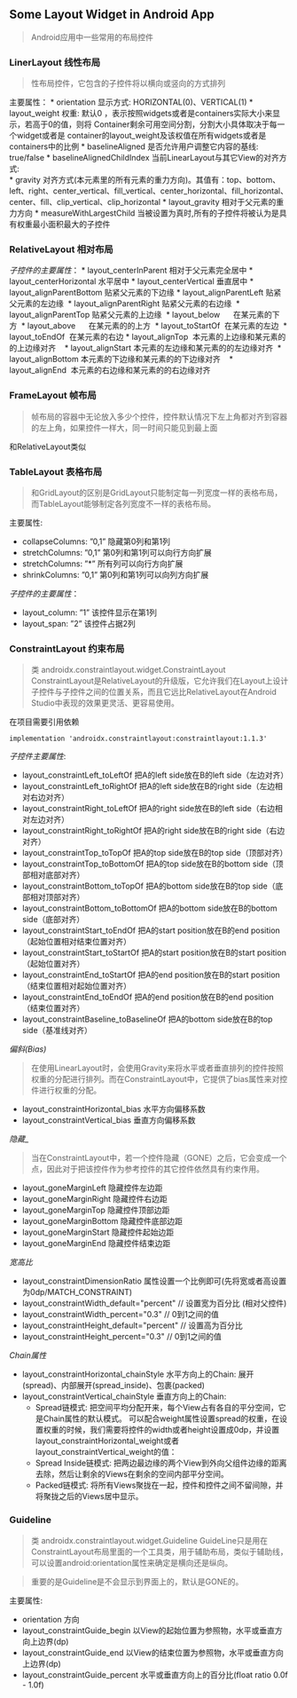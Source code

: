 ## Some Layout Widget in Android App
> Android应用中一些常用的布局控件

### LinerLayout 线性布局
> 性布局控件，它包含的子控件将以横向或竖向的方式排列

主要属性：
    * orientation 显示方式: HORIZONTAL(0)、VERTICAL(1)
    * layout_weight 权重: 默认0 ，表示按照widgets或者是containers实际大小来显示，若高于0的值，则将 Container剩余可用空间分割，分割大小具体取决于每一个widget或者是 container的layout_weight及该权值在所有widgets或者是containers中的比例
    * baselineAligned 是否允许用户调整它内容的基线: true/false
    * baselineAlignedChildIndex 当前LinearLayout与其它View的对齐方式:   
    * gravity 对齐方式(本元素里的所有元素的重力方向)。其值有：top、bottom、left、right、center_vertical、fill_vertical、center_horizontal、fill_horizontal、center、fill、clip_vertical、clip_horizontal
    * layout_gravity 相对于父元素的重力方向
    * measureWithLargestChild 当被设置为真时,所有的子控件将被认为是具有权重最小面积最大的子控件

### RelativeLayout 相对布局
    
_子控件的主要属性_：
    * layout_centerInParent 相对于父元素完全居中
    * layout_centerHorizontal 水平居中
    * layout_centerVertical 垂直居中
    * layout_alignParentBottom 贴紧父元素的下边缘
    * layout_alignParentLeft 贴紧父元素的左边缘 
    * layout_alignParentRight 贴紧父元素的右边缘 
    * layout_alignParentTop 贴紧父元素的上边缘 
    * layout_below      在某元素的下方 
    * layout_above      在某元素的的上方 
    * layout_toStartOf  在某元素的左边 
    * layout_toEndOf  在某元素的右边
    * layout_alignTop  本元素的上边缘和某元素的的上边缘对齐 
    * layout_alignStart 本元素的左边缘和某元素的的左边缘对齐 
    * layout_alignBottom 本元素的下边缘和某元素的的下边缘对齐 
    * layout_alignEnd  本元素的右边缘和某元素的的右边缘对齐

### FrameLayout 帧布局
> 帧布局的容器中无论放入多少个控件，控件默认情况下左上角都对齐到容器的左上角，如果控件一样大，同一时间只能见到最上面

和RelativeLayout类似

### TableLayout 表格布局
> 和GridLayout的区别是GridLayout只能制定每一列宽度一样的表格布局，而TableLayout能够制定各列宽度不一样的表格布局。

主要属性:

  * collapseColumns: ”0,1” 隐藏第0列和第1列
  * stretchColumns: ”0,1” 第0列和第1列可以向行方向扩展
  * stretchColumns: ”*” 所有列可以向行方向扩展
  * shrinkColumns: ”0,1” 第0列和第1列可以向列方向扩展 
  
_子控件的主要属性_：

  * layout_column: ”1” 该控件显示在第1列
  * layout_span: ”2” 该控件占据2列


### ConstraintLayout 约束布局
> 类 androidx.constraintlayout.widget.ConstraintLayout
> ConstraintLayout是RelativeLayout的升级版，它允许我们在Layout上设计子控件与子控件之间的位置关系，而且它远比RelativeLayout在Android Studio中表现的效果更灵活、更容易使用。

在项目需要引用依赖
```
implementation 'androidx.constraintlayout:constraintlayout:1.1.3'
```

_子控件主要属性_:

  * layout_constraintLeft_toLeftOf	把A的left side放在B的left side（左边对齐）
  * layout_constraintLeft_toRightOf	把A的left side放在B的right side（左边相对右边对齐）
  * layout_constraintRight_toLeftOf	把A的right side放在B的left side（右边相对左边对齐）
  * layout_constraintRight_toRightOf 把A的right side放在B的right side（右边对齐）
  * layout_constraintTop_toTopOf	把A的top side放在B的top side（顶部对齐）
  * layout_constraintTop_toBottomOf	把A的top side放在B的bottom side（顶部相对底部对齐）
  * layout_constraintBottom_toTopOf	把A的bottom side放在B的top side（底部相对顶部对齐）
  * layout_constraintBottom_toBottomOf	把A的bottom side放在B的bottom side（底部对齐）
  * layout_constraintStart_toEndOf	把A的start position放在B的end position（起始位置相对结束位置对齐）
  * layout_constraintStart_toStartOf	把A的start position放在B的start position（起始位置对齐）
  * layout_constraintEnd_toStartOf	把A的end position放在B的start position（结束位置相对起始位置对齐）
  * layout_constraintEnd_toEndOf	把A的end position放在B的end position（结束位置对齐）
  * layout_constraintBaseline_toBaselineOf	把A的bottom side放在B的top side（基准线对齐）
  
_偏斜(Bias)_
> 在使用LinearLayout时，会使用Gravity来将水平或者垂直排列的控件按照权重的分配进行排列。而在ConstraintLayout中，它提供了bias属性来对控件进行权重的分配。

  * layout_constraintHorizontal_bias	水平方向偏移系数
  * layout_constraintVertical_bias	垂直方向偏移系数

_隐藏__
> 当在ConstraintLayout中，若一个控件隐藏（GONE）之后，它会变成一个点，因此对于把该控件作为参考控件的其它控件依然具有约束作用。

  * layout_goneMarginLeft	隐藏控件左边距
  * layout_goneMarginRight	隐藏控件右边距
  * layout_goneMarginTop	隐藏控件顶部边距
  * layout_goneMarginBottom	隐藏控件底部边距
  * layout_goneMarginStart	隐藏控件起始边距
  * layout_goneMarginEnd	隐藏控件结束边距

_宽高比_

  * layout_constraintDimensionRatio 属性设置一个比例即可(先将宽或者高设置为0dp/MATCH_CONSTRAINT)
  * layout_constraintWidth_default="percent" // 设置宽为百分比 (相对父控件)
  * layout_constraintWidth_percent="0.3" // 0到1之间的值
  * layout_constraintHeight_default="percent" // 设置高为百分比 
  * layout_constraintHeight_percent="0.3" // 0到1之间的值 
  
_Chain属性_

  * layout_constraintHorizontal_chainStyle	水平方向上的Chain: 展开(spread)、内部展开(spread_inside)、包裹(packed)
  * layout_constraintVertical_chainStyle	垂直方向上的Chain: 
    * Spread链模式: 把空间平均分配开来，每个View占有各自的平分空间，它是Chain属性的默认模式。
        可以配合weight属性设置spread的权重，在设置权重的时候，我们需要将控件的width或者height设置成0dp，并设置layout_constraintHorizontal_weight或者layout_constraintVertical_weight的值：
    * Spread Inside链模式: 把两边最边缘的两个View到外向父组件边缘的距离去除，然后让剩余的Views在剩余的空间内部平分空间。
    * Packed链模式: 将所有Views聚拢在一起，控件和控件之间不留间隙，并将聚拢之后的Views居中显示。
  
### Guideline
> 类 androidx.constraintlayout.widget.Guideline
> GuideLine只是用在ConstraintLayout布局里面的一个工具类，用于辅助布局，类似于辅助线，可以设置android:orientation属性来确定是横向还是纵向。

>重要的是Guideline是不会显示到界面上的，默认是GONE的。
 
主要属性:
 * orientation	方向
 * layout_constraintGuide_begin	以View的起始位置为参照物，水平或垂直方向上边界(dp)
 * layout_constraintGuide_end	以View的结束位置为参照物，水平或垂直方向上边界(dp)
 * layout_constraintGuide_percent	水平或垂直方向上的百分比(float ratio 0.0f - 1.0f)